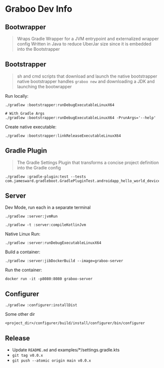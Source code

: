 # Graboo Dev Info

## Bootwrapper

> Wraps Gradle Wrapper for a JVM entrypoint and externalized wrapper config
> Written in Java to reduce UberJar size since it is embedded into the Bootstrapper

## Bootstrapper

> sh and cmd scripts that download and launch the native bootstrapper
> native bootstrapper handles `graboo new` and downloading a JDK and launching the bootwrapper

Run locally:
```
./gradlew :bootstrapper:runDebugExecutableLinuxX64

# With Gradle Args
./gradlew :bootstrapper:runDebugExecutableLinuxX64 -PrunArgs='--help'
```

Create native executable:
```
./gradlew :bootstrapper:linkReleaseExecutableLinuxX64
```

## Gradle Plugin

> The Gradle Settings Plugin that transforms a concise project definition into the Gradle config

```
./gradlew :gradle-plugin:test --tests com.jamesward.gradleboot.GradlePluginTest.androidapp_hello_world_device_test
```


## Server

Dev Mode, run each in a separate terminal
```
./gradlew :server:jvmRun
```

```
./gradlew -t :server:compileKotlinJvm
```

Native Linux Run:
```
./gradlew :server:runDebugExecutableLinuxX64
```

Build a container:
```
./gradlew :server:jibDockerBuild --image=graboo-server
```

Run the container:
```
docker run -it -p8080:8080 graboo-server
```

## Configurer

```
./gradlew :configurer:installDist
```

Some other dir
```
<project_dir>/configurer/build/install/configurer/bin/configurer
```

## Release
- Update `README.md` and examples/*/settings.gradle.kts
- `git tag v0.0.x`
- `git push --atomic origin main v0.0.x`
